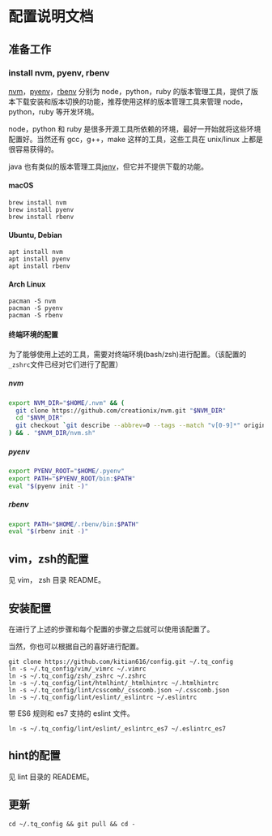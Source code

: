 # 配置说明文档

## 准备工作

### install nvm, pyenv, rbenv

[nvm](https://github.com/creationix/nvm)，[pyenv](https://github.com/yyuu/pyenv)，[rbenv](https://github.com/rbenv/rbenv) 分别为 node，python，ruby 的版本管理工具，提供了版本下载安装和版本切换的功能，推荐使用这样的版本管理工具来管理 node，python，ruby 等开发环境。

node，python 和 ruby 是很多开源工具所依赖的环境，最好一开始就将这些环境配置好。当然还有 gcc，g++，make 这样的工具，这些工具在 unix/linux 上都是很容易获得的。

java 也有类似的版本管理工具[jenv](https://github.com/gcuisinier/jenv)，但它并不提供下载的功能。

#### macOS

```
brew install nvm
brew install pyenv
brew install rbenv
```

#### Ubuntu, Debian

```
apt install nvm
apt install pyenv
apt install rbenv
```

#### Arch Linux

```
pacman -S nvm
pacman -S pyenv
pacman -S rbenv
```

#### 终端环境的配置

为了能够使用上述的工具，需要对终端环境(bash/zsh)进行配置。（该配置的`_zshrc`文件已经对它们进行了配置）

##### nvm

```bash
export NVM_DIR="$HOME/.nvm" && (
  git clone https://github.com/creationix/nvm.git "$NVM_DIR"
  cd "$NVM_DIR"
  git checkout `git describe --abbrev=0 --tags --match "v[0-9]*" origin`
) && . "$NVM_DIR/nvm.sh"
```

##### pyenv

```bash
export PYENV_ROOT="$HOME/.pyenv"
export PATH="$PYENV_ROOT/bin:$PATH"
eval "$(pyenv init -)"
```

##### rbenv

```bash
export PATH="$HOME/.rbenv/bin:$PATH"
eval "$(rbenv init -)"
```

## vim，zsh的配置

见 vim， zsh 目录 README。

## 安装配置

在进行了上述的步骤和每个配置的步骤之后就可以使用该配置了。

当然，你也可以根据自己的喜好进行配置。

```
git clone https://github.com/kitian616/config.git ~/.tq_config
ln -s ~/.tq_config/vim/_vimrc ~/.vimrc
ln -s ~/.tq_config/zsh/_zshrc ~/.zshrc
ln -s ~/.tq_config/lint/htmlhint/_htmlhintrc ~/.htmlhintrc
ln -s ~/.tq_config/lint/csscomb/_csscomb.json ~/.csscomb.json
ln -s ~/.tq_config/lint/eslint/_eslintrc ~/.eslintrc
```

带 ES6 规则和 es7 支持的 eslint 文件。

```
ln -s ~/.tq_config/lint/eslint/_eslintrc_es7 ~/.eslintrc_es7
```

## hint的配置

见 lint 目录的 READEME。

## 更新

```
cd ~/.tq_config && git pull && cd -
```
